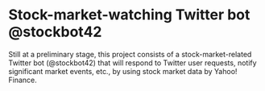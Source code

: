 # Stock-market-watching Twitter bot @stockbot42

Still at a preliminary stage, this project consists of a stock-market-related Twitter bot (@stockbot42) that will respond to Twitter user requests, notify significant market events, etc., by using stock market data by Yahoo! Finance.
